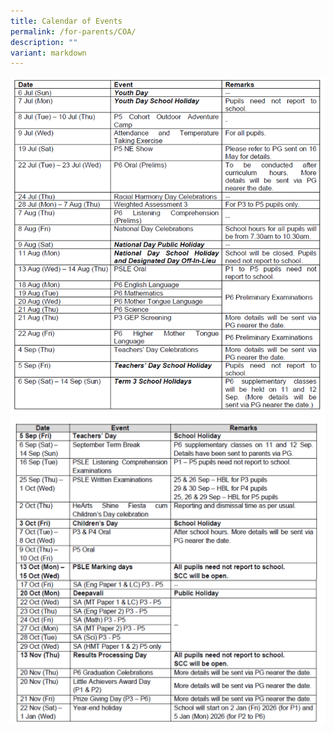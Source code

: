 ```yaml
---
title: Calendar of Events
permalink: /for-parents/COA/
description: ""
variant: markdown
---
```

![](/images/calendar_of_events_t3_2025.png)
![](/images/term_4_2025_2.png)